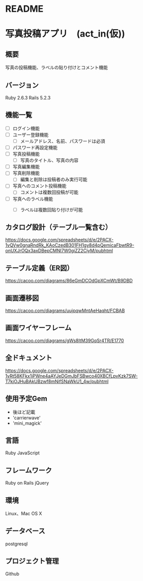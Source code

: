 # README

# 写真投稿アプリ　(act_in(仮))

## 概要
写真の投稿機能、ラベルの貼り付けとコメント機能

## バージョン
Ruby 2.6.3
Rails 5.2.3

## 機能一覧
- [ ] ログイン機能
- [ ] ユーザー登録機能
  - [ ] メールアドレス、名前、パスワードは必須
- [ ] パスワード再設定機能
- [ ] 写真投稿機能
  - [ ] 写真のタイトル、写真の内容
- [ ] 写真編集機能
- [ ] 写真削除機能
  - [ ] 編集と削除は投稿者のみ実行可能
- [ ] 写真へのコメント投稿機能
  - [ ] コメントは複数回投稿が可能
- [ ] 写真へのラベル機能
  - [ ] ラベルは複数回貼り付けが可能


## カタログ設計（テーブル一覧含む）
https://docs.google.com/spreadsheets/d/e/2PACX-1vQVw0gnaRndRk_KAoCzedB301FH1gy8d4pQemicaFbwtR9-onUXJrOQx3axDBepCMNI7W0giZZ2CiyM/pubhtml

## テーブル定義（ER図）
https://cacoo.com/diagrams/86eGmDCOdGpXCmWt/B9DBD


## 画面遷移図
https://cacoo.com/diagrams/uujpqwMntAeHaqht/FCBAB


## 画面ワイヤーフレーム
https://cacoo.com/diagrams/gWs8ltM39GqSr4TR/E1770

## 全ドキュメント
https://docs.google.com/spreadsheets/d/e/2PACX-1vRt58KFkx1iPWne4aAYJeDGmJbFSBwco40XBCfLpvKzk7SW-T7kjOJHuBAkUBzwf8mNifSNaWkU1_4w/pubhtml


## 使用予定Gem
* 後ほど記載
* 'carrierwave'
* 'mini_magick'


## 言語
Ruby
JavaScript

## フレームワーク
Ruby on Rails
jQuery

## 環境
Linux、Mac OS X

## データベース
postgresql

## プロジェクト管理
Github

